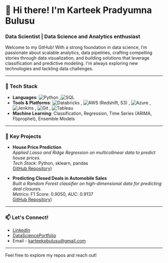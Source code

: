 # 👋 Hi there! I'm Karteek Pradyumna Bulusu

### Data Scientist | Data Science and Analytics enthusiast

Welcome to my GitHub! With a strong foundation in data science, I’m passionate about scalable analytics, data pipelines, crafting compelling stories through data visualization, and building solutions that leverage classification and predictive modeling. I'm always exploring new technologies and tackling data challenges.

---

### 🔧 Tech Stack

- **Languages**: ![Python](https://img.shields.io/badge/Python-3776AB?style=for-the-badge&logo=python&logoColor=white)
,![SQL](https://img.shields.io/badge/SQL-000000?style=for-the-badge&logo=postgresql&logoColor=white)
- **Tools & Platforms**: ![Databricks](https://img.shields.io/badge/Databricks-FF3621?style=for-the-badge&logo=databricks&logoColor=white)
, ![AWS](https://img.shields.io/badge/AWS-232F3E?style=for-the-badge&logo=amazonaws&logoColor=white) (Redshift, S3)
, ![Azure](https://img.shields.io/badge/Azure-0078D4?style=for-the-badge&logo=microsoftazure&logoColor=white)
, ![Jenkins](https://img.shields.io/badge/Jenkins-D24939?style=for-the-badge&logo=jenkins&logoColor=white)
, ![Git](https://img.shields.io/badge/Git-3776AB?style=flat&logo=git&logoColor=white)
, ![Tableau](https://img.shields.io/badge/Tableau-E97627?style=for-the-badge&logo=tableau&logoColor=white)
- **Machine Learning**: Classification, Regression, Time Series (ARIMA, Fbprophet), Ensemble Models

---

### 🚀 Key Projects

- **House Price Prediction**  
  *Applied Lasso and Ridge Regression on multicollinear data to predict house prices.*  
  *Tech Stack*: Python, sklearn, pandas  
  [GitHub Repository](https://github.com/kartikpradyumna92/Kaggle_House_Price_Predictions))

- **Predicting Closed Deals in Automobile Sales**  
  *Built a Random Forest classifier on high-dimensional data for predicting deal closures.*  
  *Metrics*: F1 Score: 0.9050, AUC: 0.9137  
  [GitHub Repository](https://github.com/kartikpradyumna92/Data-Science--Analysis-of-automobiles-deals-captured))


---

### 📫 Let's Connect!

- [LinkedIn](https://www.linkedin.com/in/karteekpradyumnabulusu)
- [DataSciencePortfolio](https://kartikpradyumna92.github.io/)
- Email - karteekpbulusu@gmail.com

---
Feel free to explore my repos and reach out!


